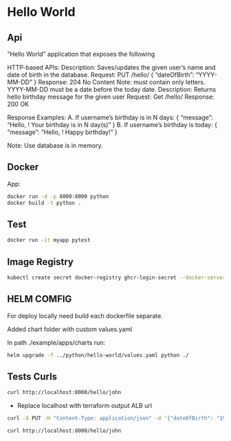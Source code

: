 # Hello World

## Api


"Hello World" application that exposes the following

HTTP-based APIs:
Description: Saves/updates the given user’s name and date of birth in the database.
Request: PUT /hello/<username> { “dateOfBirth”: “YYYY-MM-DD” }
Response: 204 No Content
Note:
<username> must contain only letters.
YYYY-MM-DD must be a date before the today date.
Description: Returns hello birthday message for the given user
Request: Get /hello/<username>
Response: 200 OK

Response Examples:
A. If username’s birthday is in N days:
{ “message”: “Hello, <username>! Your birthday is in N day(s)”
}
B. If username’s birthday is today:
{ “message”: “Hello, <username>! Happy birthday!” }

Note: Use database is in memory.

## Docker
App:
```sh
docker run -d -p 8000:8000 python
docker build -t python .

```
## Test
```sh
docker run -it myapp pytest

```

## Image Registry

```sh
kubectl create secret docker-registry ghcr-login-secret --docker-server=https://ghcr.io --docker-username=USERGITHUB --docker-password=ghp_TEMPTOKEN --docker-email=USER@github.com
```
## HELM COMFIG

For deploy locally need build each dockerfile separate.

Added chart folder with custom values.yaml

In path ./example/apps/charts run:

```sh
helm upgrade -f ../python/hello-world/values.yaml python ./
```
## Tests Curls
```sh
curl http://localhost:8000/hello/john
```
* Replace localhost with terraform output ALB url
```sh
curl -X PUT -H "Content-Type: application/json" -d '{"dateOfBirth": "1990-01-22"}' http://localhost:8000/hello/john
```
```sh
curl http://localhost:8000/hello/john
```
